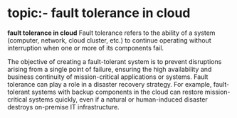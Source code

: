 # topic:- fault tolerance in cloud
****fault tolerance in cloud****
Fault tolerance refers to the ability of a system (computer, network, cloud cluster, etc.) to continue operating without interruption when one or more of its components fail.

The objective of creating a fault-tolerant system is to prevent disruptions arising from a single point of failure, ensuring the high availability and business continuity of mission-critical applications or systems.
Fault tolerance can play a role in a disaster recovery strategy. For example, fault-tolerant systems with backup components in the cloud can restore mission-critical systems quickly, even if a natural or human-induced disaster destroys on-premise IT infrastructure.
